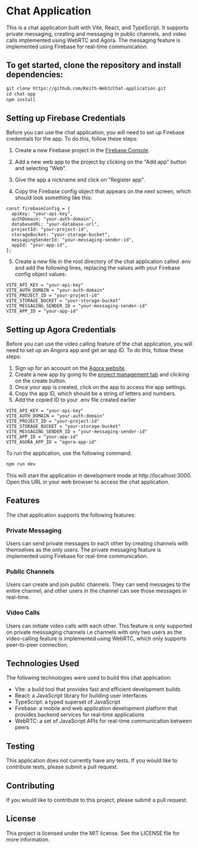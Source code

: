 # Chat Application
This is a chat application built with Vite, React, and TypeScript. It supports private messaging, creating and messaging in public channels, and video calls implemented using WebRTC and Agora. The messaging feature is implemented using Firebase for real-time communication.
## To get started, clone the repository and install dependencies:
```html
git clone https://github.com/Keith-Web3/Chat-application.git
cd chat-app
npm install
```
## Setting up Firebase Credentials
Before you can use the chat application, you will need to set up Firebase credentials for the app. To do this, follow these steps:

1. Create a new Firebase project in the [Firebase Console](https://console.firebase.google.com/).

2. Add a new web app to the project by clicking on the "Add app" button and selecting "Web".

3. Give the app a nickname and click on "Register app".

4. Copy the Firebase config object that appears on the next screen, which should look something like this:
```
const firebaseConfig = {
  apiKey: "your-api-key",
  authDomain: "your-auth-domain",
  databaseURL: "your-database-url",
  projectId: "your-project-id",
  storageBucket: "your-storage-bucket",
  messagingSenderId: "your-messaging-sender-id",
  appId: "your-app-id",
};
```
5. Create a new file in the root directory of the chat application called .env and add the following lines, replacing the values with your Firebase config object values:
```
VITE_API_KEY = "your-api-key"
VITE_AUTH_DOMAIN = "your-auth-domain"
VITE_PROJECT_ID = "your-project-id"
VITE_STORAGE_BUCKET = "your-storage-bucket"
VITE_MESSAGING_SENDER_ID = "your-messaging-sender-id"
VITE_APP_ID = "your-app-id"
```
## Setting up Agora Credentials
Before you can use the video calling feature of the chat application, you will need to set up an Angora app and get an app ID. To do this, follow these steps:
1. Sign up for an account on the [Agora website](https://www.agora.io/en/).
2. Create a new app by going to the [project management tab](https://console.agora.io/projects) and clicking on the create button.
3. Once your app is created, click on the app to access the app settings.
4. Copy the app ID, which should be a string of letters and numbers.
5. Add the copied ID to your .env file created earlier
```
VITE_API_KEY = "your-api-key"
VITE_AUTH_DOMAIN = "your-auth-domain"
VITE_PROJECT_ID = "your-project-id"
VITE_STORAGE_BUCKET = "your-storage-bucket"
VITE_MESSAGING_SENDER_ID = "your-messaging-sender-id"
VITE_APP_ID = "your-app-id"
VITE_AGORA_APP_ID = "agora-app-id"
```

To run the application, use the following command:
```html
npm run dev
```
This will start the application in development mode at http://localhost:3000. Open this URL in your web browser to access the chat application.
## Features
The chat application supports the following features:

### Private Messaging
Users can send private messages to each other by creating channels with themselves as the only users. The private messaging feature is implemented using Firebase for real-time communication.

### Public Channels
Users can create and join public channels. They can send messages to the entire channel, and other users in the channel can see those messages in real-time.

### Video Calls
Users can initiate video calls with each other. This feature is only supported on private messsaging channels i.e channels with only two users as the video-calling feature is implemented using WebRTC, which only supports peer-to-peer connection.

## Technologies Used
The following technologies were used to build this chat application:

* Vite: a build tool that provides fast and efficient development builds
* React: a JavaScript library for building user interfaces
* TypeScript: a typed superset of JavaScript
* Firebase: a mobile and web application development platform that provides backend services for real-time applications
* WebRTC: a set of JavaScript APIs for real-time communication between peers
## Testing
This application does not currently have any tests. If you would like to contribute tests, please submit a pull request.

## Contributing
If you would like to contribute to this project, please submit a pull request.

## License
This project is licensed under the MIT license. See the LICENSE file for more information.
